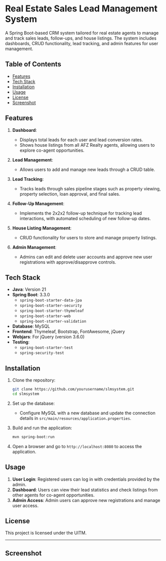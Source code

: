 # Real Estate Sales Lead Management System

A Spring Boot-based CRM system tailored for real estate agents to manage and track sales leads, follow-ups, and house listings. The system includes dashboards, CRUD functionality, lead tracking, and admin features for user management.

## Table of Contents
- [Features](#features)
- [Tech Stack](#tech-stack)
- [Installation](#installation)
- [Usage](#usage)
- [License](#license)
- [Screenshot](#screenshot)

## Features

1. **Dashboard**:
   - Displays total leads for each user and lead conversion rates.
   - Shows house listings from all AFZ Realty agents, allowing users to explore co-agent opportunities.

2. **Lead Management**:
   - Allows users to add and manage new leads through a CRUD table.

3. **Lead Tracking**:
   - Tracks leads through sales pipeline stages such as property viewing, property selection, loan approval, and final sales.

4. **Follow-Up Management**:
   - Implements the 2x2x2 follow-up technique for tracking lead interactions, with automated scheduling of new follow-up dates.

5. **House Listing Management**:
   - CRUD functionality for users to store and manage property listings.

6. **Admin Management**:
   - Admins can edit and delete user accounts and approve new user registrations with approve/disapprove controls.

## Tech Stack

- **Java**: Version 21
- **Spring Boot**: 3.3.0
  - `spring-boot-starter-data-jpa`
  - `spring-boot-starter-security`
  - `spring-boot-starter-thymeleaf`
  - `spring-boot-starter-web`
  - `spring-boot-starter-validation`
- **Database**: MySQL
- **Frontend**: Thymeleaf, Bootstrap, FontAwesome, jQuery
- **Webjars**: For jQuery (version 3.6.0)
- **Testing**:
  - `spring-boot-starter-test`
  - `spring-security-test`

## Installation

1. Clone the repository:
   ```bash
   git clone https://github.com/yourusername/slmsystem.git
   cd slmsystem
   ```

2. Set up the database:
   - Configure MySQL with a new database and update the connection details in `src/main/resources/application.properties`.

3. Build and run the application:
   ```bash
   mvn spring-boot:run
   ```

4. Open a browser and go to `http://localhost:8080` to access the application.

## Usage

1. **User Login**: Registered users can log in with credentials provided by the admin.
2. **Dashboard**: Users can view their lead statistics and check listings from other agents for co-agent opportunities.
3. **Admin Access**: Admin users can approve new registrations and manage user access.

## License

This project is licensed under the UITM.

---

## Screenshot
